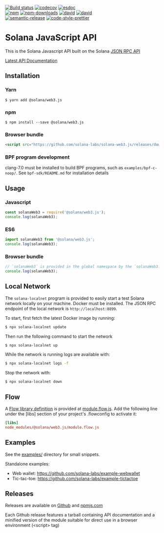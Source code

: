 [![Build status][travis-image]][travis-url]
[![codecov][codecov-image]][codecov-url]
[![esdoc][esdoc-image]][esdoc-url]
<br>
[![npm][npm-image]][npm-url]
[![npm-downloads][npm-downloads-image]][npm-url]
[![david][david-deps-image]][david-deps-url]
[![david][david-dev-deps-image]][david-dev-deps-url]
<br>
[![semantic-release][semantic-release-image]][semantic-release-url]
[![code-style-prettier][code-style-prettier-image]][code-style-prettier-url]

[travis-image]: https://api.travis-ci.org/solana-labs/solana-web3.js.svg?branch=master
[travis-url]: https://travis-ci.org/solana-labs/solana-web3.js
[codecov-image]: https://codecov.io/gh/solana-labs/solana-web3.js/branch/master/graph/badge.svg
[codecov-url]: https://codecov.io/gh/solana-labs/solana-web3.js
[esdoc-image]: https://solana-labs.github.io/solana-web3.js/badge.svg
[npm-image]: https://img.shields.io/npm/v/@solana/web3.js.svg?style=flat
[npm-downloads-image]: https://img.shields.io/npm/dm/@solana/web3.js.svg?style=flat
[esdoc-url]: https://solana-labs.github.io/solana-web3.js/
[npm-url]: https://www.npmjs.com/package/@solana/web3.js
[david-deps-image]: https://david-dm.org/solana-labs/solana-web3.js.svg
[david-deps-url]: https://david-dm.org/solana-labs/solana-web3.js
[david-dev-deps-image]: https://david-dm.org/solana-labs/solana-web3.js/dev-status.svg
[david-dev-deps-url]: https://david-dm.org/solana-labs/solana-web3.js?type=dev
[semantic-release-image]: https://img.shields.io/badge/%20%20%F0%9F%93%A6%F0%9F%9A%80-semantic--release-e10079.svg
[semantic-release-url]: https://github.com/semantic-release/semantic-release
[code-style-prettier-image]: https://img.shields.io/badge/code_style-prettier-ff69b4.svg?style=flat-square
[code-style-prettier-url]: https://github.com/prettier/prettier

# Solana JavaScript API

This is the Solana Javascript API built on the Solana [JSON RPC API](https://github.com/solana-labs/solana/blob/master/doc/json-rpc.md)

[Latest API Documentation](https://solana-labs.github.io/solana-web3.js/)


## Installation

### Yarn
```
$ yarn add @solana/web3.js
```

### npm
```
$ npm install --save @solana/web3.js
```

### Browser bundle
```html
<script src="https://github.com/solana-labs/solana-web3.js/releases/download/v0.0.6/solanaWeb3.min.js"></script>
```

### BPF program development
clang-7.0 must be installed to build BPF programs, such as
`examples/bpf-c-noop/`.  See `bpf-sdk/README.md` for installation details

## Usage

### Javascript
```js
const solanaWeb3 = require('@solana/web3.js');
console.log(solanaWeb3);
```

### ES6
```js
import solanaWeb3 from '@solana/web3.js';
console.log(solanaWeb3);
```

### Browser bundle
```js
// `solanaWeb3` is provided in the global namespace by the `solanaWeb3.min.js` script bundle.
console.log(solanaWeb3);
```

## Local Network
The `solana-localnet` program is provided to easily start a test Solana network
locally on your machine.  Docker must be installed.  The JSON RPC endpoint of
the local network is `http://localhost:8899`.

To start, first fetch the latest Docker image by running:
```bash
$ npx solana-localnet update
```

Then run the following command to start the network
```bash
$ npx solana-localnet up
```

While the network is running logs are available with:
```bash
$ npx solana-localnet logs -f
```

Stop the network with:
```bash
$ npx solana-localnet down
```

## Flow

A [Flow library definition](https://flow.org/en/docs/libdefs/) is provided at
[module.flow.js](https://github.com/solana-labs/solana-web3.js/tree/master/module.flow.js).
Add the following line under the [libs] section of your project's .flowconfig to
activate it:
```ini
[libs]
node_modules/@solana/web3.js/module.flow.js
```

## Examples
See the [examples/](https://github.com/solana-labs/solana-web3.js/tree/master/examples) directory for small snippets.

Standalone examples:
* Web wallet: https://github.com/solana-labs/example-webwallet
* Tic-tac-toe: https://github.com/solana-labs/example-tictactoe

## Releases
Releases are available on [Github](https://github.com/solana-labs/solana-web3.js/releases)
and [npmjs.com](https://www.npmjs.com/package/@solana/web3.js)

Each Github release features a tarball containing API documentation and a
minified version of the module suitable for direct use in a browser environment
(&lt;script&gt; tag)
